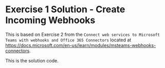# Exercise 1 Solution - Create Incoming Webhooks

This is based on Exercise 2 from the `Connect web services to Microsoft Teams with webhooks and Office 365 Connectors` located at https://docs.microsoft.com/en-us/learn/modules/msteams-webhooks-connectors.

This is the solution code.